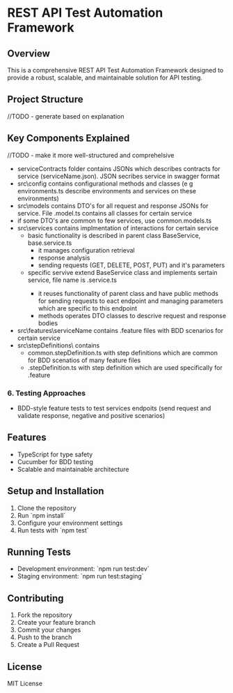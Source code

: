 # REST API Test Automation Framework

## Overview
This is a comprehensive REST API Test Automation Framework designed to provide a robust, scalable, and maintainable solution for API testing.

## Project Structure
//TODO - generate based on explanation
    



## Key Components Explained
//TODO - make it more well-structured and comprehelsive
* serviceContracts folder contains JSONs which describes contracts for service (serviceName.json). JSON secribes service in swagger format
* src\config contains configurational methods and classes (e g environments.ts describe environments and services on these environments)
* src\models contains DTO's for all request and response JSONs for service. File <servicename>.model.ts contains all classes for certain service
* if some DTO's are common to few services, use common.models.ts 
* src\services contains implmentation of interactions for certain service
    * basic functionality is described in parent class BaseService, base.service.ts
        - it manages configuration retrieval
        - response analysis
        - sending requests (GET, DELETE, POST, PUT) and it's parameters
    * specific servive extend BaseService class and implements sertain service, file name is <serviceName>.service.ts
        - it reuses functionality of parent class and have public methods for sending requests to eact endpoint and managing parameters which are specific to this endpoint
        - methods operates DTO classes to descrive request and response bodies
* src\features\serviceName contains  <featureName>.feature files with BDD scenarios for certain service
* src\stepDefinitions\ contains 
    * common.stepDefinition.ts with step definitions which are common for BDD scenatios of many feature files
    * <featureName>.stepDefinition.ts with step definition which are used specifically for  <featureName>.feature 

### 6. Testing Approaches
- BDD-style feature tests to test services endpoits (send request and validate response, negative and positive scenarios)

## Features
- TypeScript for type safety
- Cucumber for BDD testing
- Scalable and maintainable architecture

## Setup and Installation
1. Clone the repository
2. Run \`npm install\`
3. Configure your environment settings
4. Run tests with \`npm test\`

## Running Tests
- Development environment: \`npm run test:dev\`
- Staging environment: \`npm run test:staging\`

## Contributing
1. Fork the repository
2. Create your feature branch
3. Commit your changes
4. Push to the branch
5. Create a Pull Request

## License
MIT License
